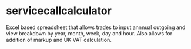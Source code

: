 # servicecallcalculator
Excel based spreadsheet that allows trades to input annnual outgoing and view breakdown by year, month, week, day and hour.  Also allows for addition of markup and UK VAT calculation.
